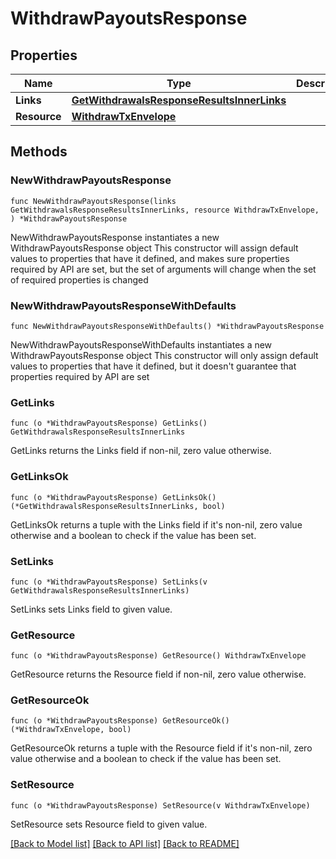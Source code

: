 # WithdrawPayoutsResponse

## Properties

Name | Type | Description | Notes
------------ | ------------- | ------------- | -------------
**Links** | [**GetWithdrawalsResponseResultsInnerLinks**](GetWithdrawalsResponseResultsInnerLinks.md) |  | 
**Resource** | [**WithdrawTxEnvelope**](WithdrawTxEnvelope.md) |  | 

## Methods

### NewWithdrawPayoutsResponse

`func NewWithdrawPayoutsResponse(links GetWithdrawalsResponseResultsInnerLinks, resource WithdrawTxEnvelope, ) *WithdrawPayoutsResponse`

NewWithdrawPayoutsResponse instantiates a new WithdrawPayoutsResponse object
This constructor will assign default values to properties that have it defined,
and makes sure properties required by API are set, but the set of arguments
will change when the set of required properties is changed

### NewWithdrawPayoutsResponseWithDefaults

`func NewWithdrawPayoutsResponseWithDefaults() *WithdrawPayoutsResponse`

NewWithdrawPayoutsResponseWithDefaults instantiates a new WithdrawPayoutsResponse object
This constructor will only assign default values to properties that have it defined,
but it doesn't guarantee that properties required by API are set

### GetLinks

`func (o *WithdrawPayoutsResponse) GetLinks() GetWithdrawalsResponseResultsInnerLinks`

GetLinks returns the Links field if non-nil, zero value otherwise.

### GetLinksOk

`func (o *WithdrawPayoutsResponse) GetLinksOk() (*GetWithdrawalsResponseResultsInnerLinks, bool)`

GetLinksOk returns a tuple with the Links field if it's non-nil, zero value otherwise
and a boolean to check if the value has been set.

### SetLinks

`func (o *WithdrawPayoutsResponse) SetLinks(v GetWithdrawalsResponseResultsInnerLinks)`

SetLinks sets Links field to given value.


### GetResource

`func (o *WithdrawPayoutsResponse) GetResource() WithdrawTxEnvelope`

GetResource returns the Resource field if non-nil, zero value otherwise.

### GetResourceOk

`func (o *WithdrawPayoutsResponse) GetResourceOk() (*WithdrawTxEnvelope, bool)`

GetResourceOk returns a tuple with the Resource field if it's non-nil, zero value otherwise
and a boolean to check if the value has been set.

### SetResource

`func (o *WithdrawPayoutsResponse) SetResource(v WithdrawTxEnvelope)`

SetResource sets Resource field to given value.



[[Back to Model list]](../README.md#documentation-for-models) [[Back to API list]](../README.md#documentation-for-api-endpoints) [[Back to README]](../README.md)


